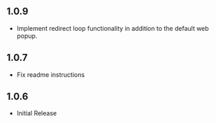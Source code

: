 ## 1.0.9

- Implement redirect loop functionality in addition to the default web popup.

## 1.0.7

- Fix readme instructions

## 1.0.6

- Initial Release
